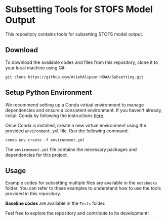 # Subsetting Tools for STOFS Model Output

This repository contains tools for subsetting STOFS model output.

## Download

To download the available codes and files from this repository, clone it to your local machine using Git:

   ```
   git clone https://github.com/AtiehAlipour-NOAA/Subsetting.git
   ```

## Setup Python Environment

We recommend setting up a Conda virtual environment to manage dependencies and ensure a consistent environment. If you haven't already, install Conda by following the instructions [here](https://docs.anaconda.com/free/miniconda/).

Once Conda is installed, create a new virtual environment using the provided `environment.yml` file. Run the following command:
   ```
  conda env create -f environment.yml
   ```

The `environment.yml` file contains the necessary packages and dependencies for this project.

## Usage

Example codes for subsetting multiple files are available in the `notebooks` folder. You can refer to these examples to understand how to use the tools provided in this repository.

**Baseline codes** are available in the `Tests` folder.

Feel free to explore the repository and contribute to its development!

